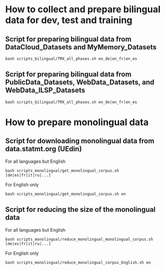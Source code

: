 # How to collect and prepare bilingual data for dev, test and training

## Script for preparing bilingual data from DataCloud_Datasets and MyMemory_Datasets 

```
bash scripts_bilingual/TMX_all_phases.sh en_de|en_fr|en_es
```

## Script for preparing bilingual data from PublicData_Datasets, WebData_Datasets, and WebData_ILSP_Datasets
```
bash scripts_bilingual/TMX_all_phases.sh en_de|en_fr|en_es
```

# How to prepare monolingual data

## Script for downloading monolingual data from data.statmt.org (UEdin)
 
For all languages but English
```
bash scripts_monolingual/get_monolingual_corpus.sh [de|es|fr|it|ru|...]
```

For English only
```
bash scripts_monolingual/get_monolingual_corpus.sh en
```

## Script for reducing the size of the monolingual data

For all languages but English
```
bash scripts_monolingual/reduce_monolingual_monolingual_corpus.sh [de|es|fr|it|ru|...] 
```

For English only
```
bash scripts_monolingual/reduce_monolingual_corpus_English.sh en
```
